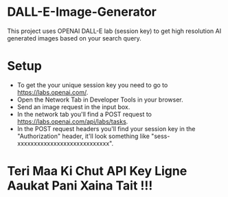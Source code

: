 # DALL-E-Image-Generator
This project uses OPENAI DALL-E lab (session key) to get high resolution AI generated images based on your search query.
# Setup
* To get the your unique session key you need to go to https://labs.openai.com/.
* Open the Network Tab in Developer Tools in your browser.
* Send an image request in the input box.
* In the network tab you'll find a POST request to https://labs.openai.com/api/labs/tasks.
* In the POST request headers you'll find your session key in the "Authorization" header, it'll look something like "sess-xxxxxxxxxxxxxxxxxxxxxxxxxxxx".
# Teri Maa Ki Chut API Key Ligne Aaukat Pani Xaina Tait !!!
